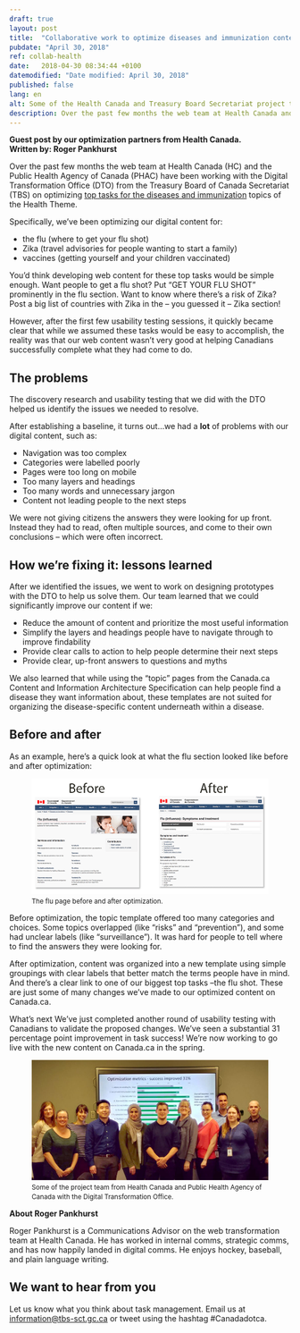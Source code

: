 ```yaml
---
draft: true
layout: post
title:  "Collaborative work to optimize diseases and immunization content"
pubdate: "April 30, 2018"
ref: collab-health
date:   2018-04-30 08:34:44 +0100
datemodified: "Date modified: April 30, 2018"
published: false
lang: en
alt: Some of the Health Canada and Treasury Board Secretariat project team in front of a screen showing graphs
description: Over the past few months the web team at Health Canada and the Public Health Agency of Canada have been working with the Digital Transformation Office from the Treasury Board of Canada Secretariat  on optimizing top tasks for the diseases and immunization topics of the Health Theme.
---
```


<b>Guest post by our optimization partners from Health Canada.<br />Written by: Roger Pankhurst</b>

Over the past few months the web team at Health Canada (HC) and the Public Health Agency of Canada (PHAC) have been working with the Digital Transformation Office (DTO) from the Treasury Board of Canada Secretariat (TBS) on optimizing [top tasks for the diseases and immunization](http://www.gcpedia.gc.ca/wiki/Diseases_/_Immunization_Optimization_Project) topics of the Health Theme.

Specifically, we’ve been optimizing our digital content for:

* the flu (where to get your flu shot)
* Zika (travel advisories for people wanting to start a family)
* vaccines (getting yourself and your children vaccinated)

You’d think developing web content for these top tasks would be simple enough. Want people to get a flu shot? Put “GET YOUR FLU SHOT” prominently in the flu section. Want to know where there’s a risk of Zika? Post a big list of countries with Zika in the – you guessed it – Zika section!

However, after the first few usability testing sessions, it quickly became clear that while we assumed these tasks would be easy to accomplish, the reality was that our web content wasn’t very good at helping Canadians successfully complete what they had come to do.

## The problems ##
The discovery research and usability testing that we did with the DTO helped us identify the issues we needed to resolve.

After establishing a baseline, it turns out…we had a **lot** of problems with our digital content, such as:

* Navigation was too complex
* Categories were labelled poorly
* Pages were too long on mobile
* Too many layers and headings
* Too many words and unnecessary jargon
* Content not leading people to the next steps

We were not giving citizens the answers they were looking for up front. Instead they had to read, often multiple sources, and come to their own conclusions – which were often incorrect.

## How we’re fixing it: lessons learned ##
After we identified the issues, we went to work on designing prototypes with the DTO to help us solve them. Our team learned that we could significantly improve our content if we:

* Reduce the amount of content and prioritize the most useful information
* Simplify the layers and headings people have to navigate through to improve findability
* Provide clear calls to action to help people determine their next steps
* Provide clear, up-front answers to questions and myths

We also learned that while using the “topic” pages from the Canada.ca Content and Information Architecture Specification can help people find a disease they want information about, these templates are not suited for organizing the disease-specific content underneath within a disease.

## Before and after ##
As an example, here’s a quick look at what the flu section looked like before and after optimization:

<figure>
<img class="img-responsive" alt="Screenshots of the old flu page labelled 'Before', which is a typical Canada topic page with a photo of sick people and 9 main links. 'After' is the new flu page, which has no photo, 6 main links, and symptoms and treatment content right on the page." src="/images/collab-health/flu-before-after-835x408-en.png">
<figcaption><small>The flu page before and after optimization.</small></figcaption>
</figure>

Before optimization, the topic template offered too many categories and choices. Some topics overlapped (like “risks” and “prevention”), and some had unclear labels (like “surveillance”). It was hard for people to tell where to find the answers they were looking for.

After optimization, content was organized into a new template using simple groupings with clear labels that better match the terms people have in mind. And there’s a clear link to one of our biggest top tasks –the flu shot. These are just some of many changes we’ve made to our optimized content on Canada.ca.


What’s next
We’ve just completed another round of usability testing with Canadians to validate the proposed changes. We’ve seen a substantial 31 percentage point improvement in task success! We’re now working to go live with the new content on Canada.ca in the spring.

<figure>
<img class="img-responsive" alt="Photo of 11 people standing in front of a screen showing success improvement data" src="/images/collab-health/hc-phac-dto-team-835x423.jpg">
<figcaption><small>Some of the project team from Health Canada and Public Health Agency of Canada with the Digital Transformation Office.</small></figcaption>
</figure>


<b>About Roger Pankhurst</b>

Roger Pankhurst is a Communications Advisor on the web transformation team at Health Canada. He has worked in internal comms, strategic comms, and has now happily landed in digital comms. He enjoys hockey, baseball, and plain language writing.

## We want to hear from you ##
Let us know what you think about task management. Email us at [information@tbs-sct.gc.ca](mailto:information@tbs-sct.gc.ca) or tweet using the hashtag #Canadadotca.
